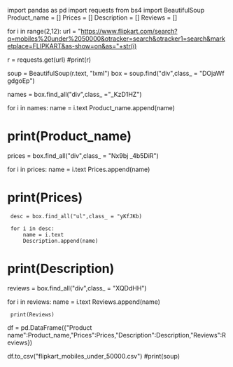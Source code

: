 import pandas as pd
import requests
from bs4 import BeautifulSoup
Product_name = []
Prices = []
Description = []
Reviews = []


for i in range(2,12):
  url = "https://www.flipkart.com/search?q=mobiles%20under%2050000&otracker=search&otracker1=search&marketplace=FLIPKART&as-show=on&as="+str(i)

r = requests.get(url)
   #print(r)

soup = BeautifulSoup(r.text, "lxml")
box = soup.find("div",class_ = "DOjaWf gdgoEp")

names = box.find_all("div",class_ ="_KzD1HZ")

for i in names:
    name = i.text
    Product_name.append(name)

# print(Product_name) 

 prices = box.find_all("div",class_ = "Nx9bj _4b5DiR")

 for i in prices:
     name = i.text
     Prices.append(name)
# print(Prices)

     desc = box.find_all("ul",class_ = "yKfJKb)

     for i in desc:
         name = i.text
         Description.append(name)

 # print(Description)

 reviews = box.find_all("div",class_ = "XQDdHH")

 for i in reviews:
     name = i.text
     Reviews.append(name)

     print(Reviews)

df = pd.DataFrame({"Product name":Product_name,"Prices":Prices,"Description":Description,"Reviews":Reviews})

df.to_csv("flipkart_mobiles_under_50000.csv") #print(soup)

